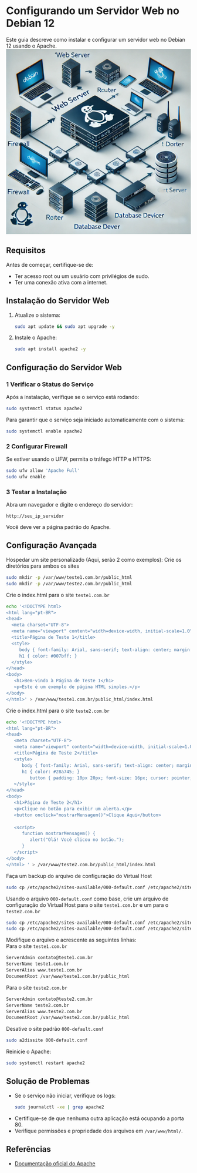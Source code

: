 # Configurando um Servidor Web no Debian 12
Este guia descreve como instalar e configurar um servidor web no Debian 12 usando o Apache.
![Servidor WEB](imagens/WebServer.webp)  
## Requisitos
Antes de começar, certifique-se de:
- Ter acesso root ou um usuário com privilégios de sudo.
- Ter uma conexão ativa com a internet.

## Instalação do Servidor Web
1. Atualize o sistema:
   ```bash
   sudo apt update && sudo apt upgrade -y
   ```

2. Instale o Apache:
   ```bash
   sudo apt install apache2 -y
   ```

## Configuração do Servidor Web
### 1 Verificar o Status do Serviço
Após a instalação, verifique se o serviço está rodando:
   ```bash
   sudo systemctl status apache2
   ```
   Para garantir que o serviço seja iniciado automaticamente com o sistema:
   ```bash
   sudo systemctl enable apache2
   ```

### 2 Configurar Firewall
Se estiver usando o UFW, permita o tráfego HTTP e HTTPS:
   ```bash
   sudo ufw allow 'Apache Full'
   sudo ufw enable
   ```

### 3 Testar a Instalação
Abra um navegador e digite o endereço do servidor:
   ```
   http://seu_ip_servidor
   ```
   Você deve ver a página padrão do Apache.

## Configuração Avançada
Hospedar um site personalizado (Aqui, serão 2 como exemplos):
   Crie os diretórios para ambos os sites
   ```bash
   sudo mkdir -p /var/www/teste1.com.br/public_html
   sudo mkdir -p /var/www/teste2.com.br/public_html
   ```
   
   Crie o index.html para o site `teste1.com.br`
   ```bash
   echo '<!DOCTYPE html>
   <html lang="pt-BR">
   <head>
     <meta charset="UTF-8">
     <meta name="viewport" content="width=device-width, initial-scale=1.0">
     <title>Página de Teste 1</title>
     <style>
        body { font-family: Arial, sans-serif; text-align: center; margin: 50px; }
        h1 { color: #007bff; }
     </style>
   </head>
   <body>
      <h1>Bem-vindo à Página de Teste 1</h1>
      <p>Este é um exemplo de página HTML simples.</p>
   </body>
   </html>' > /var/www/teste1.com.br/public_html/index.html
   ```
   
   Crie o index.html para o site `teste2.com.br`
   ```bash
   echo '<!DOCTYPE html>
   <html lang="pt-BR">
   <head>
      <meta charset="UTF-8">
      <meta name="viewport" content="width=device-width, initial-scale=1.0">
      <title>Página de Teste 2</title>
      <style>
         body { font-family: Arial, sans-serif; text-align: center; margin: 50px; }
         h1 { color: #28a745; }
            button { padding: 10px 20px; font-size: 16px; cursor: pointer; }
      </style>
   </head>
   <body>
      <h1>Página de Teste 2</h1>
      <p>Clique no botão para exibir um alerta.</p>
      <button onclick="mostrarMensagem()">Clique Aqui</button>

      <script>
         function mostrarMensagem() {
            alert("Olá! Você clicou no botão.");
         }
      </script>
   </body>
   </html> ' > /var/www/teste2.com.br/public_html/index.html
   ```
   
   Faça um backup do arquivo de configuração do Virtual Host
   ```bash
   sudo cp /etc/apache2/sites-available/000-default.conf /etc/apache2/sites-available/000-default.conf.old
   ```

   Usando o arquivo `000-default.conf` como base, crie um arquivo de configuração do Virtual Host para o site `teste1.com.br` e um para o `teste2.com.br`
   ```bash
   sudo cp /etc/apache2/sites-available/000-default.conf /etc/apache2/sites-available/teste1.com.br.conf
   sudo cp /etc/apache2/sites-available/000-default.conf /etc/apache2/sites-available/teste2.com.br.conf
   ```
   
   Modifique o arquivo e acrescente as seguintes linhas:  
   Para o site `teste1.com.br`
   ```bash
   ServerAdmin contato@teste1.com.br
   ServerName teste1.com.br
   ServerAlias www.teste1.com.br
   DocumentRoot /var/www/teste1.com.br/public_html
   ```  
   
   Para o site `teste2.com.br`
   ```bash
   ServerAdmin contato@teste2.com.br
   ServerName teste2.com.br
   ServerAlias www.teste2.com.br
   DocumentRoot /var/www/teste2.com.br/public_html
   ```
   
   Desative o site padrão `000-default.conf`
   ```bash
   sudo a2dissite 000-default.conf
   ```
   
   Reinicie o Apache:
   ```bash
   sudo systemctl restart apache2
   ```

## Solução de Problemas
- Se o serviço não iniciar, verifique os logs:
  ```bash
  sudo journalctl -xe | grep apache2
  ```
- Certifique-se de que nenhuma outra aplicação está ocupando a porta 80.
- Verifique permissões e propriedade dos arquivos em `/var/www/html/`.

## Referências
- [Documentação oficial do Apache](https://httpd.apache.org/docs/2.4/)


